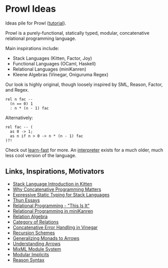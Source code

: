 # Prowl Ideas
Ideas pile for Prowl ([tutorial](./learn-fast)).

Prowl is a purely-functional, statically typed, modular, concatenative relational programming language. 

Main inspirations include: 
- Stack Languages (Kitten, Factor, Joy)
- Functional Languages (OCaml, Haskell)
- Relational Languages (miniKanren)
- Kleene Algebras (Vinegar, Oniguruma Regex)

Our look is highly original, though loosely inspired by  SML, Reason, Factor, and Regex. 
```
rel n fac -- 
  (n == 0) 1
  : n * (n - 1) fac
```
Alternatively: 
```
rel fac -- (
  as 0 -> 1; 
  as n if n > 0 -> n * (n - 1) fac
)?!
```

Check out [learn-fast](./learn-fast) for more. 
An [interpreter](https://github.com/UberPyro/prowl) exists for a much older, much less cool version of the language. 

## Links, Inspirations, Motivators
- [Stack Language Introduction in Kitten](http://kittenlang.org/tutorial/)
- [Why Concatenative Programming Matters](http://evincarofautumn.blogspot.com/2012/02/why-concatenative-programming-matters.html)
- [Expressive Static Typing for Stack Languages](https://www2.ccs.neu.edu/racket/pubs/dissertation-kleffner.pdf)
- [Thun Essays](http://joypy.osdn.io/notebooks/index.html)
- [Relational Programming - "This Is It"](https://matt.might.net/articles/microkanren/)
- [Relational Programming in miniKanren](https://scholarworks.iu.edu/dspace/bitstream/handle/2022/8777/Byrd_indiana_0093A_10344.pdf)
- [Relation Algebra](https://en.wikipedia.org/wiki/Relation_algebra)
- [Category of Relations](https://ncatlab.org/nlab/show/Rel)
- [Concatenative Error Handling in Vinegar](https://github.com/catseye/Vinegar)
- [Recursion Schemes](https://blog.sumtypeofway.com/archive.html)
- [Generalizing Monads to Arrows](https://pdf.sciencedirectassets.com/271600/1-s2.0-S0167642300X00299/1-s2.0-S0167642399000234/main.pdf?X-Amz-Security-Token=IQoJb3JpZ2luX2VjEKj%2F%2F%2F%2F%2F%2F%2F%2F%2F%2FwEaCXVzLWVhc3QtMSJHMEUCICuCKU2YbdiF7c%2B7T0xxiEPfqcLSfP41A1TgmtdD60DWAiEAkuA9DkZuXcWJVvziPL9OPZMnHUBFQ3AHMJg18QQWi0Yq0gQIIRAFGgwwNTkwMDM1NDY4NjUiDHuXzWB%2BC%2Fitg3%2BbciqvBEjnCl1xv%2FCRwqNe13pmyGjng5f3YjWzijunXaPCIhqZ7OlFTAYsiLKs0QP0EOvx3LIBl9Cl4dbZhwk80eM%2BLRZGEwf%2FiKRRwad1ZdBMS%2Bh%2FX4HK7YCsm2%2F%2BBNlrrvuf3CRiHLHvXQj0khJWXclWdXTUh388uG73%2Fnyw5TVjiJdEJxQENULSqfOrw0bzxVPgtEIfLkqfb%2B%2BK%2F1F50w9ZZJwbCwdwCMKGd7L4cTKByXfQcNl%2B%2FBIn7QMBkWhySMW34vMGyIJdCHTkN0BCnw8SpBur5RX%2FTjCf7ulHGJ%2FovxwIx5Ne2cZk%2FXKynuMeKqhM2C0Q8%2FC0SZ6NNMp1%2FK2DrEt0w5YkDLoQhovwAdHe07V0QUJdB2PqUFeT%2F1OlFcnuVSF0zs0aSdfF5n3UbaTOsnJ5rzKjoruzLVZjA0NsvTOd8BwFYY4gdKH9NJ6OnrCUcH%2Bw%2FTpWKjdHV5L7H7c%2BxDVSYeIcMRCkWi7G7NmAkbof1arRCJeNHYz5w5%2BD37pgDz0%2BmBoAFU9dr0HzGgBjcIfzeO9koFs1aPFF2qubZ3Cb8bBTU5kAhJKImM%2Fg0SKmRt%2Fdqh1qC7uu56LgS1WRsmxLlpsNk4JaaJdvMhm0lVJi1F3gbpPk045fI7kp8q54SVe2nxa6qGKFPFPh7o4EJdpfXLNYznXrwhVrWcXrYBfyjlOP1G5vB0Pr%2B6BQxJrh4CmZ4ytXsfmRZQ6bQcErnF5nO7bb6pQHN0%2F28%2FcctWMwraH7lwY6qQEJeSY787HmpuZHUlsRPdhLK8N%2Ba6DIQJ1MorBWQ4hU%2BCJnU55pvr9JcUYtw%2FYyQJs28vJM8Qaq4cEMyQyOejp6lu%2BYaqSJfIzMMc%2BlIvjIJImvxwtlFqbPCSTar9gLXURg3i5YIKOfP1K15gYPObfRUw3yevD6lSh6UYUt6rxKyelz%2BAmncwd3NL2%2F%2FgpN6yjPUhmE628f2BtUDwigJPYRa6qijAEuOAyk&X-Amz-Algorithm=AWS4-HMAC-SHA256&X-Amz-Date=20220819T011532Z&X-Amz-SignedHeaders=host&X-Amz-Expires=300&X-Amz-Credential=ASIAQ3PHCVTY6YKL5PU5%2F20220819%2Fus-east-1%2Fs3%2Faws4_request&X-Amz-Signature=f19efbae346bc3a077a56216f6b418dc0d72b72bc226caaa43187bd2dc78daeb&hash=0ce552475c07073ae40e1039064fc695a58491f496f9b1057a57348b41ddc5e0&host=68042c943591013ac2b2430a89b270f6af2c76d8dfd086a07176afe7c76c2c61&pii=S0167642399000234&tid=spdf-40a70b11-af05-4bf5-8015-00e53b10b57e&sid=0367d7192bdae94d3e88738-27dab3af9783gxrqa&type=client&ua=4d550609525b06585704&rr=73cf09e84ad66398)
- [Understanding Arrows](https://en.wikibooks.org/wiki/Haskell/Understanding_arrows)
- [MixML Module System](https://people.mpi-sws.org/~rossberg/mixml/)
- [Modular Implicits](https://arxiv.org/pdf/1512.01895.pdf)
- [Reason Syntax](https://reasonml-old.github.io/guide/ocaml/)

